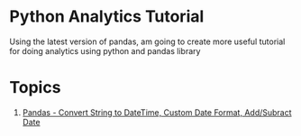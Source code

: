 # Python Analytics Tutorial
Using the latest version of pandas, am going to create more useful tutorial for doing analytics using python and pandas library

# Topics

1. <a href="https://github.com/bharathirajatut/python-analytics/blob/master/string-to-datetime-convert-example.ipynb">Pandas - Convert String to DateTime, Custom Date Format, Add/Subract Date</a>


